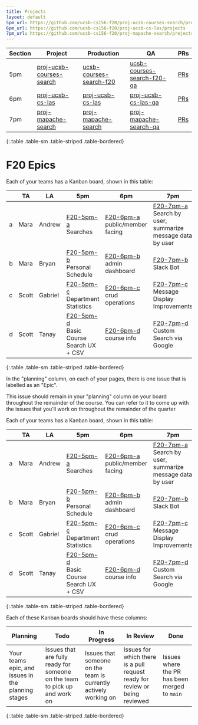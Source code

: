 ```yaml
---
title: Projects
layout: default
5pm_url: https://github.com/ucsb-cs156-f20/proj-ucsb-courses-search/projects
6pm_url: https://github.com/ucsb-cs156-f20/proj-ucsb-cs-las/projects
7pm_url: https://github.com/ucsb-cs156-f20/proj-mapache-search/projects
---
```


| Section | Project |   Production | QA | PRs |
|---------|---------|-----|----|---|
| 5pm | [proj-ucsb-courses-search](https://github.com/ucsb-cs156-f20/proj-ucsb-courses-search/) |  [ucsb-courses-search-f20](https://ucsb-courses-search-f20.herokuapp.com) | [ucsb-courses-search-f20-qa](https://ucsb-courses-search-f20-qa.herokuapp.com) | [PRs](https://github.com/ucsb-cs156-f20/proj-ucsb-courses-search/pulls) |
| 6pm | [proj-ucsb-cs-las](https://github.com/ucsb-cs156-f20/proj-ucsb-cs-las/) | [proj-ucsb-cs-las](https://proj-ucsb-cs-las.herokuapp.com) | [proj-ucsb-cs-las-qa](https://proj-ucsb-cs-las-qa.herokuapp.com) |[PRs](https://github.com/ucsb-cs156-f20/proj-ucsb-cs-las/pulls) | 
| 7pm |[proj-mapache-search](https://github.com/ucsb-cs156-f20/proj-mapache-search) | [proj-mapache-search](https://proj-mapache-search.herokuapp.com) | [proj-mapache-search-qa](https://proj-mapache-search-qa.herokuapp.com) | [PRs](https://github.com/ucsb-cs156-f20/proj-mapache-search/pulls) |
{:.table .table-sm .table-striped .table-bordered}

# F20 Epics

Each of your teams has a Kanban board, shown in this table:

| | TA | LA | 5pm | 6pm | 7pm|
|-|-|-|-|-|-|
| a | Mara | Andrew | [F20-5pm-a]({{page.5pm_url}}/3) <br/> Searches | [F20-6pm-a]({{page.6pm_url}}/3) <br/> public/member facing |  [F20-7pm-a]({{page.7pm_url}}/3) <br /> Search by user, summarize message data by user|
| b | Mara | Bryan  | [F20-5pm-b]({{page.5pm_url}}/4) <br/> Personal Schedule | [F20-6pm-b]({{page.6pm_url}}/4) <br/> admin dashboard|  [F20-7pm-b]({{page.7pm_url}}/4) <br/> Slack Bot |
| c | Scott | Gabriel | [F20-5pm-c]({{page.5pm_url}}/5) <br/> Department Statistics | [F20-6pm-c]({{page.6pm_url}}/5) <br/> crud operations |  [F20-7pm-c]({{page.7pm_url}}/5) <br/>  Message Display Improvements|
| d | Scott | Tanay | [F20-5pm-d]({{page.5pm_url}}/6)<br/> Basic Course Search UX + CSV |[F20-6pm-d]({{page.6pm_url}}/6) <br/> course info |  [F20-7pm-d]({{page.7pm_url}}/6) <br/> Custom Search via Google|
{:.table .table-sm .table-striped .table-bordered}

In the "planning" column, on each of your pages, there is one issue that is labelled as an "Epic".   

This issue should remain in your "planning" column on your board throughout the remainder of the course.   You can refer to it to come up with the issues that you'll work on throughout the remainder of the quarter.

Each of your teams has a Kanban board, shown in this table:

| | TA | LA | 5pm | 6pm | 7pm|
|-|-|-|-|-|-|
| a | Mara | Andrew | [F20-5pm-a]({{page.5pm_url}}/3) <br/> Searches | [F20-6pm-a]({{page.6pm_url}}/3) <br/> public/member facing |  [F20-7pm-a]({{page.7pm_url}}/3) <br /> Search by user, summarize message data by user|
| b | Mara | Bryan  | [F20-5pm-b]({{page.5pm_url}}/4) <br/> Personal Schedule | [F20-6pm-b]({{page.6pm_url}}/4) <br/> admin dashboard|  [F20-7pm-b]({{page.7pm_url}}/4) <br/> Slack Bot |
| c | Scott | Gabriel | [F20-5pm-c]({{page.5pm_url}}/5) <br/> Department Statistics | [F20-6pm-c]({{page.6pm_url}}/5) <br/> crud operations |  [F20-7pm-c]({{page.7pm_url}}/5) <br/>  Message Display Improvements|
| d | Scott | Tanay | [F20-5pm-d]({{page.5pm_url}}/6)<br/> Basic Course Search UX + CSV |[F20-6pm-d]({{page.6pm_url}}/6) <br/> course info |  [F20-7pm-d]({{page.7pm_url}}/6) <br/> Custom Search via Google|
{:.table .table-sm .table-striped .table-bordered}

Each of these Kanban boards should have these columns:

| Planning | Todo | In Progress | In Review | Done |
|-|-|-|-|-|
| Your teams epic, and issues in the planning stages | Issues that are fully ready for someone on the team to pick up and work on | Issues that someone on the team is currently actively working on | Issues for which there is a pull request ready for review or being reviewed | Issues where the PR has been merged to `main`|
{:.table .table-sm .table-striped .table-bordered}

